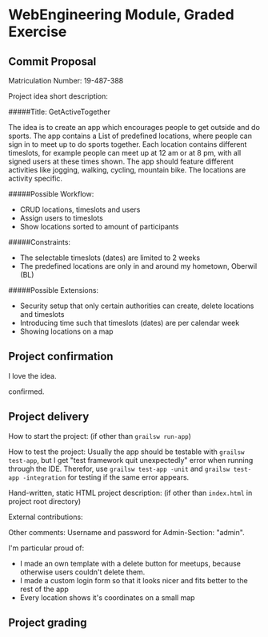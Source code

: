 # WebEngineering Module, Graded Exercise

## Commit Proposal

Matriculation Number: 19-487-388

Project idea short description:

#####Title: GetActiveTogether

The idea is to create an app which encourages people to get outside and do sports.
The app contains a List of predefined locations, where people can sign in to meet up to do sports together.
Each location contains different timeslots, for example people can meet up at 12 am or at 8 pm, with all signed users at these times shown.
The app should feature different activities like jogging, walking, cycling, mountain bike. The locations are activity specific.

#####Possible Workflow:
- CRUD locations, timeslots and users
- Assign users to timeslots
- Show locations sorted to amount of participants

#####Constraints:
- The selectable timeslots (dates) are limited to 2 weeks
- The predefined locations are only in and around my hometown, Oberwil (BL)

#####Possible Extensions:
- Security setup that only certain authorities can create, delete locations and timeslots
- Introducing time such that timeslots (dates) are per calendar week
- Showing locations on a map


## Project confirmation

I love the idea.

confirmed.

## Project delivery <to be filled by student>

How to start the project: (if other than `grailsw run-app`)

How to test the project:
Usually the app should be testable with `grailsw test-app`, but I get "test framework quit unexpectedly" error when running through the IDE.
Therefor, use `grailsw test-app -unit` and `grailsw test-app -integration` for testing if the same error appears.

Hand-written, static HTML 
project description:      (if other than `index.html` in project root directory)

External contributions:

Other comments: 
Username and password for Admin-Section: "admin". 

I'm particular proud of:
- I made an own template with a delete button for meetups, because otherwise users couldn't delete them.
- I made a custom login form so that it looks nicer and fits better to the rest of the app
- Every location shows it's coordinates on a small map

## Project grading 

<to be filled by lecturer>

